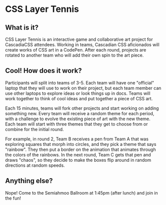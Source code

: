 # CSS Layer Tennis

## What is it?

CSS Layer Tennis is an interactive game and collaborative art project for CascadiaCSS attendees. Working in teams, Cascadian CSS aficionados will create works of CSS art in a CodePen. After each round, projects are rotated to another team who will add their own spin to the art piece.

## Cool! How does it work?

Participants will split into teams of 3-5. Each team will have one "official" laptop that they will use to work on their project, but each team member can use other laptops to explore ideas or look things up in docs. Teams will work together to think of cool ideas and put together a piece of CSS art.

Each 15 minutes, teams will fork other projects and start working on adding something new. Every team will receive a random theme for each period, with a challenge to evolve the existing piece of art with the new theme. Each team will start with three themes that they get to choose from or combine for the initial round.

For example, in round 2, Team B receives a pen from Team A that was exploring squares that morph into circles, and they pick a theme that says "rainbow". They then put a border on the animation that animates through the colors of the rainbows. In the next round, Team C gets that pen and draws "chaos", so they decide to make the boxes flip around in random directions at random speeds.

## Anything else?

Nope! Come to the Semiahmoo Ballroom at 1:45pm (after lunch) and join in the fun!
